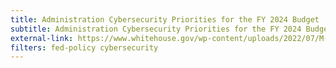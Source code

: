 ```yaml
---
title: Administration Cybersecurity Priorities for the FY 2024 Budget
subtitle: Administration Cybersecurity Priorities for the FY 2024 Budget
external-link: https://www.whitehouse.gov/wp-content/uploads/2022/07/M-22-16.pdf
filters: fed-policy cybersecurity
---
```

